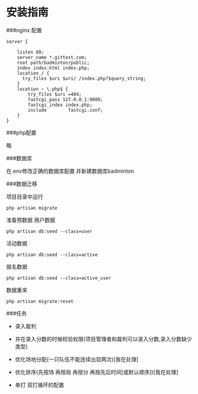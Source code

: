 # 安装指南

###nginx 配置

```
server {

    listen 80;
    server_name *.gittest.com;
    root path/badminton/public;
    index index.html index.php;
    location / {
      try_files $uri $uri/ /index.php?$query_string;
    }
    location ~ \.php$ {
        try_files $uri =404;
        fastcgi_pass 127.0.0.1:9000;
        fastcgi_index index.php;
        include        fastcgi.conf;
    }
}
```

###php配置

略

###数据库

在.env修改正确的数据库配置 并新建数据库badminton

###数据迁移

项目目录中运行
```
php artisan migrate
```
准备预数据
用户数据
```
php artisan db:seed --class=user
```
活动数据
```
php artisan db:seed --class=active
```
报名数据
```
php artisan db:seed --class=active_user
```
数据重来
```
php artisan migrate:reset
```

###任务

- 录入裁判

- 并在录入分数的时候校验权限(项目管理者和裁判可以录入分数,录入分数缺少类型)

- 优化场地分配(一只队伍不能连续出现两次)[我在处理]

- 优化排序(先按场  再按局  再按分  再按先后时间[或默认顺序])[我在处理]

- 单打 双打循环的配置

